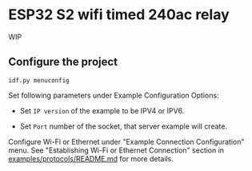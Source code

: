 
# ESP32 S2 wifi timed 240ac relay
WIP

## Configure the project

```
idf.py menuconfig

```

Set following parameters under Example Configuration Options:

* Set `IP version` of the example to be IPV4 or IPV6.

* Set `Port` number of the socket, that server example will create.

Configure Wi-Fi or Ethernet under "Example Connection Configuration" menu. See "Establishing Wi-Fi or Ethernet Connection" section in [examples/protocols/README.md](../../README.md) for more details.